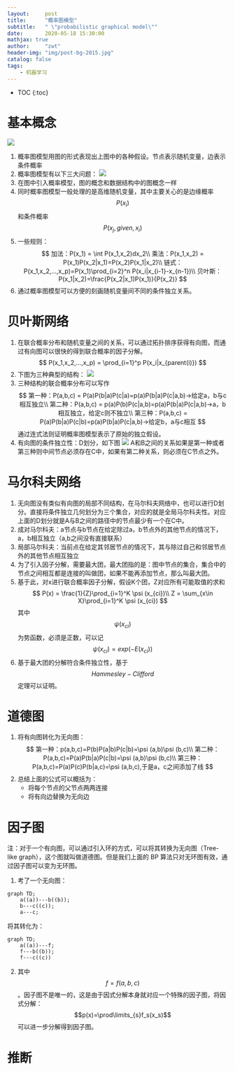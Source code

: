 ```yaml
---
layout:     post
title:      "概率图模型"
subtitle:   " \"probabilistic graphical model\""
date:       2020-05-18 15:30:00
mathjax: true
author:     "zwt"
header-img: "img/post-bg-2015.jpg"
catalog: false
tags:
    - 机器学习
---
```

* TOC
{:toc}
# 基本概念
![](https://zwt0204.github.io//img/概率图.PNG)
1. 概率图模型用图的形式表现出上图中的各种假设。节点表示随机变量，边表示条件概率
2. 概率图模型有以下三大问题：
![](https://zwt0204.github.io//img/概率图1.PNG)
1. 在图中引入概率模型，图的概念和数据结构中的图概念一样
2. 同时概率图模型一般处理的是高维随机变量，其中主要关心的是边缘概率$$P(x_i)$$和条件概率$$P(x_j,given,x_i)$$
3. 一些规则：
$$
加法：P(x_1) = \int P(x_1,x_2)dx_2\\
乘法：P(x_1,x_2) = P(x_1)P(x_2|x_1)=P(x_2)P(x_1|x_2)\\
链式：P(x_1,x_2,...,x_p)=P(x_1)\prod_{i=2}^n P(x_i|x_{i-1}-x_{n-1})\\
贝叶斯：P(x_1|x_2)=\frac{P(x_2|x_1)P(x_1)}{P(x_2)}
$$
4. 通过概率图模型可以方便的刻画随机变量间不同的条件独立关系。
# 贝叶斯网络
1. 在联合概率分布和随机变量之间的关系，可以通过拓扑排序获得有向图，而通过有向图可以很快的得到联合概率的因子分解。
$$
P(x_1,x_2,...,x_p) = \prod_{i=1}^p P(x_i|x_{parent(i)})
$$
2. 下图为三种典型的结构：
![](https://zwt0204.github.io//img/概率图2.PNG)
3. 三种结构的联合概率分布可以写作
$$
第一种：P(a,b,c) = P(a)P(b|a)P(c|a)=p(a)P(b|a)P(c|a,b)->给定a，b与c相互独立\\
第二种：P(a,b,c) = p(a)P(b)P(c|a,b)=p(a)P(b|a)P(c|a,b)->a，b相互独立，给定c则不独立\\
第三种：P(a,b,c) = P(a)P(b|a)P(c|b)=p(a)P(b|a)P(c|a,b)->给定b，a与c相互
$$
通过连式法则证明概率图模型表示了原始的独立假设。
4. 有向图的条件独立性：D划分，如下图
![](https://zwt0204.github.io//img/概率图3.PNG)
A和B之间的关系如果是第一种或者第三种则中间节点必须存在C中，如果有第二种关系，则必须在C节点之外。
# 马尔科夫网络
1. 无向图没有类似有向图的局部不同结构，在马尔科夫网络中，也可以进行D划分。直接将条件独立几何划分为三个集合，对应的就是全局马尔科夫性。对应上面的D划分就是A与B之间的路径中的节点最少有一个在C中。
2. 成对马尔科夫：a节点与b节点在给定除过a，b节点外的其他节点的情况下，a，b相互独立（a,b之间没有直接联系）
3. 局部马尔科夫：当前点在给定其邻居节点的情况下，其与除过自己和邻居节点外的其他节点相互独立
4. 为了引入因子分解，需要最大团，最大团指的是：图中节点的集合，集合中的节点之间相互都是连接的叫做团，如果不能再添加节点，那么叫最大团。
5. 基于此，对x进行联合概率因子分解，假设K个团，Z对应所有可能取值的求和
$$
P(x) = \frac{1}{Z}\prod_{i=1}^K \psi (x_{ci})\\
Z = \sum_{x\in X}\prod_{i=1}^K \psi (x_{ci})
$$
其中$$\psi (x_{ci})$$为势函数，必须是正数，可以记$$\psi (x_{ci}) = exp(-E(x_{ci}))$$
6. 基于最大团的分解符合条件独立性，基于$$Hammesley-Clifford$$定理可以证明。

# 道德图
1. 将有向图转化为无向图：
$$
第一种：p(a,b,c)=P(b)P(a|b)P(c|b)=\psi (a,b)\psi (b,c)\\
第二种：P(a,b,c)=P(a)P(b|a)P(c|b)=\psi (a,b)\psi (b,c)\\
第三种：P(a,b,c)=P(a)P(c)P(b|a,c)=\psi (a,b,c),于是a，c之间添加了线
$$
2. 总结上面的公式可以概括为：
	- 将每个节点的父节点两两连接
	- 将有向边替换为无向边

# 因子图
注：对于一个有向图，可以通过引入环的方式，可以将其转换为无向图（Tree-like graph），这个图就叫做道德图。但是我们上面的 BP 算法只对无环图有效，通过因子图可以变为无环图。

1. 考了一个无向图：
```mermaid
graph TD;
	a((a))---b((b));
	b---c((c));
	a---c;
```
将其转化为：
```mermaid
graph TD;
	a((a))---f;
	f---b((b));
	f---c((c))
```

2. 其中 $$f=f(a,b,c)$$。因子图不是唯一的，这是由于因式分解本身就对应一个特殊的因子图，将因式分解：$$p(x)=\prod\limits_{s}f_s(x_s)$$ 可以进一步分解得到因子图。

# 推断











